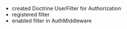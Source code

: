 - created Doctrine UserFilter for Authorization
- registered filter
- enabled filter in AuthMiddleware